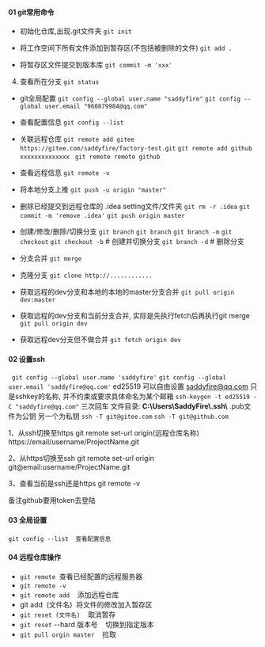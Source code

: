 #### 01 git常用命令

- 初始化仓库,出现.git文件夹
`git init `

- 将工作空间下所有文件添加到暂存区(不包括被删除的文件)
`git add .`

- 将暂存区文件提交到版本库
`git commit -m 'xxx'`

4. 查看所在分支
`git status`

- git全局配置
`git config --global user.name "saddyfire"`
`git config --global user.email "960879984@qq.com"`
- 查看配置信息
`git config --list`

- 关联远程仓库
`git remote add gitee https://gitee.com/saddyfire/factory-test.git`
`git remote add github xxxxxxxxxxxxxx `
`git remote remote github`

- 查看远程信息
`git remote -v`

- 将本地分支上推
`git push -u origin "master"`

- 删除已经提交到远程仓库的 .idea setting文件/文件夹
`git rm -r .idea`
`git commit -m 'remove .idea'`
`git push origin master`

- 创建/修改/删除/切换分支
`git branch`
`git branch`
`git branch -m`
`git checkout`
`git checkout -b`	 # 创建并切换分支
`git branch -d`	# 删除分支

- 分支合并
`git merge`

- 克隆分支
`git clone http://............`

- 获取远程的dev分支和本地的本地的master分支合并
`git pull origin dev:master`

- 获取远程的dev分支和当前分支合并, 实际是先执行fetch后再执行git merge
`git pull origin dev`

- 获取远程dev分支但不做合并
`git fetch origin dev `


#### 02 设置ssh
` git config --global user.name 'saddyfire'`
`git config --global user.email 'saddyfire@qq.com'`
ed25519 可以自由设置 
saddyfire@qq.com 只是sshkey的名称, 并不约束或要求具体命名为某个邮箱
`ssh-keygen -t ed25519 -C "saddyfire@qq.com"`
三次回车
文件目录:  **C:\\Users\\SaddyFire\\.ssh\\**
.pub文件为公钥
另一个为私钥
`ssh -T git@gitee.com`
`ssh -T git@github.com`


1、从ssh切换至https 
git remote set-url origin(远程仓库名称) https://email/username/ProjectName.git 
 
2、从https切换至ssh 
git remote set-url origin git@email:username/ProjectName.git 
 
3、查看当前是ssh还是https 
git remote -v

备注github要用token去登陆


#### 03 全局设置

`git config --list  查看配置信息`

#### 04 远程仓库操作

- `git remote`  查看已经配置的远程服务器
- `git remote -v`
- `git remote add`    添加远程仓库
- git add  (文件名)  将文件的修改加入暂存区
- `git reset (文件名)`    取消暂存
- `git reset` --hard 版本号    切换到指定版本
- `git pull orgin master`    拉取